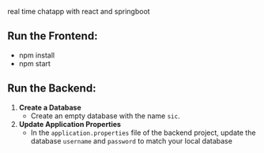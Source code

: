 real time chatapp with react and springboot
## Run the Frontend:
   - npm install
- npm start
## Run the Backend:

1. **Create a Database**
   - Create an empty database with the name `sic`.
2. **Update Application Properties**
   - In the `application.properties` file of the backend project, update the database `username` and `password` to match your local database
